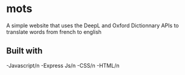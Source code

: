 # mots
A simple website that uses the DeepL and Oxford Dictionnary APIs to translate words from french to english

## **Built with**

-Javascript/n
-Express Js/n
-CSS/n
-HTML/n

